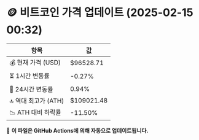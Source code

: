 # 🪙 비트코인 가격 업데이트 (2025-02-15 00:32)

| 항목                | 값 |
|--------------------|----------------|
| 💰 현재 가격 (USD) | $96528.71 |
| ⏳ 1시간 변동률    | -0.27% |
| 📆 24시간 변동률   | 0.94% |
| 🔝 역대 최고가 (ATH) | $109021.48 |
| 📉 ATH 대비 하락률 | -11.50% |

🔄 **이 파일은 GitHub Actions에 의해 자동으로 업데이트됩니다.**
